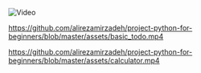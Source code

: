 
![Video]([https://path/to/your/video.mp4](https://github.com/alirezamirzadeh/project-python-for-beginners/blob/master/assets/basic_quiz.mp4))

https://github.com/alirezamirzadeh/project-python-for-beginners/blob/master/assets/basic_todo.mp4

https://github.com/alirezamirzadeh/project-python-for-beginners/blob/master/assets/calculator.mp4
